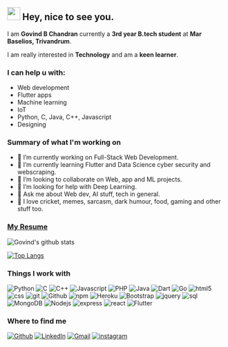 
 <h2><img src="https://emojis.slackmojis.com/emojis/images/1531849430/4246/blob-sunglasses.gif?1531849430" width="30"/> Hey, nice to see you.</h2>

I am **Govind B Chandran** currently a **3rd year B.tech student** at **Mar Baselios, Trivandrum**.


I am really interested in **Technology** and am a  **keen learner**. 

### I can help u with:
* Web development
* Flutter apps
* Machine learning
* IoT
* Python, C, Java, C++, Javascript
* Designing

### Summary of what I'm working on


- 🔭 I’m currently working on Full-Stack Web Development.
- 🌱 I’m currently learning Flutter and Data Science cyber security and webscraping.
- 👯 I’m looking to collaborate on Web, app and ML projects.
- 🤔 I’m looking for help with Deep Learning.
- 💬 Ask me about Web dev, AI stuff, tech in general.
- 💙 I love cricket, memes, sarcasm, dark humour, food, gaming and other stuff too.
 
### <a href= "https://chandran-jr.github.io/resume/"> My Resume <a>
 
 ![Govind's github stats](https://github-readme-stats.vercel.app/api?username=chandran-jr&show_icons=true&theme=radical&hide=issues)
 
 
 [![Top Langs](https://github-readme-stats.vercel.app/api/top-langs/?username=chandran-jr&layout=compact)](https://github.com/chandran-jr/github-readme-stats)

<h3>Things I work with</h3>
<p>
  <img alt="Python" src="https://img.shields.io/badge/-Python-blue?style=flat-square&logo=python&logoColor=white" />
  <img alt="C" src="https://img.shields.io/badge/-C-black?style=flat-square&logo=c&logoColor=white" /> 
  <img alt="C++" src="https://img.shields.io/badge/-C++-pink?style=flat-square&logo=cplusplus&logoColor=white" />
  <img alt="Javascript" src="https://img.shields.io/badge/-Javascript-F7B93E?style=flat-square&logo=javascript&logoColor=white" />
  <img alt="PHP" src="https://img.shields.io/badge/-PHP-43853d?style=flat-square&logo=php&logoColor=white" />
  <img alt="Java" src="https://img.shields.io/badge/-Java-brown?style=flat-square&logo=java&logoColor=white" />
  <img alt="Dart" src="https://img.shields.io/badge/-Dart-royalblue?style=flat-square&logo=dart&logoColor=white" />
  <img alt="Go" src="https://img.shields.io/badge/-Go-aqua?style=flat-square&logo=go&logoColor=white" />
  <img alt="html5" src="https://img.shields.io/badge/-HTML5-E34F26?style=flat-square&logo=html5&logoColor=white" />
  <img alt="css" src="https://img.shields.io/badge/-CSS3-bluegrey?style=flat-square&logo=css3&logoColor=white" />
 <img alt="git" src="https://img.shields.io/badge/-Git-F05032?style=flat-square&logo=git&logoColor=white" />
  <img alt="Github" src="https://img.shields.io/badge/-Github-black?style=flat-square&logo=github&logoColor=white" />
 <img alt="npm" src="https://img.shields.io/badge/-NPM-CB3837?style=flat-square&logo=npm&logoColor=white" />
  <img alt="Heroku" src="https://img.shields.io/badge/-Heroku-430098?style=flat-square&logo=heroku&logoColor=white" />
  <img alt="Bootstrap" src="https://img.shields.io/badge/-Bootstrap-purple?style=flat-square&logo=bootstrap&logoColor=white" />
  <img alt="jquery" src="https://img.shields.io/badge/-Jquery-yellow?style=flat-square&logo=jquery&logoColor=white" />
 <img alt="sql" src="https://img.shields.io/badge/-MySQL-blue?style=flat-square&logo=mysql&logoColor=white" />
  <img alt="MongoDB" src="https://img.shields.io/badge/-MongoDB-13aa52?style=flat-square&logo=mongodb&logoColor=white" />
  <img alt="Nodejs" src="https://img.shields.io/badge/-Nodejs-43853d?style=flat-square&logo=Node.js&logoColor=white" />
  <img alt="express" src="https://img.shields.io/badge/-Express.js-43853d?style=flat-square&logo=express&logoColor=white" />
 <img alt="react" src="https://img.shields.io/badge/-React.js-blue?style=flat-square&logo=react&logoColor=white" />
 <img alt="Flutter" src="https://img.shields.io/badge/-Flutter-blue?style=flat-square&logo=Flutter&logoColor=white" />

</p>

<h3>Where to find me</h3>
<p><a href="https://github.com/chandran-jr" target="_blank"><img alt="Github" src="https://img.shields.io/badge/GitHub-%2312100E.svg?&style=for-the-badge&logo=Github&logoColor=white" /></a> <a href="https://www.linkedin.com/in/govind-chandran-46821a193?lipi=urn%3Ali%3Apage%3Ad_flagship3_profile_view_base_contact_details%3BAlk0tAVwQpCQtm2oyhd9oQ%3D%3D" target="_blank"><img alt="LinkedIn" src="https://img.shields.io/badge/linkedin-%230077B5.svg?&style=for-the-badge&logo=linkedin&logoColor=white" /></a>
 <a href="mailto:govindchandran150@gmail.com" target="_blank"><img alt="Gmail" src="https://img.shields.io/badge/Gmail-red.svg?&style=for-the-badge&logo=Gmail&logoColor=white" /></a>
 <a href="https://instagram.com/chandran.jr" target="_blank"><img alt="instagram" src="https://img.shields.io/badge/Instagram-purple.svg?&style=for-the-badge&logo=Instagram&logoColor=white" /></a>
</p>

 



